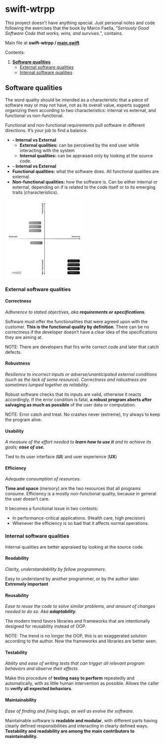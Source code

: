 # swift-wtrpp
This proyect doesn't have anything special. Just personal notes and code following the exercises that the book by Marco Faella, *"Seriously Good Software  Code that works, wins, and survives."*, contains.

Main file at **swift-wtrpp / [main.swift](https://github.com/AOx0/swift-wtrpp/blob/master/swift-wtrpp/main.swift)**



Contents:

1. **[Software qualities](https://github.com/AOx0/swift-wtrpp#software-qualities)**
   - [External software qualities](https://github.com/AOx0/swift-wtrpp#external-software-qualities)
   - [Internal software qualities](https://github.com/AOx0/swift-wtrpp#internal-software-qualities)



## Software qualities

The word quality should be intended as a characteristic that a piece of software may or may not have, not as its overall value, experts suggest organizing them according to two characteristics: internal vs external, and functional vs non-functional.

Functional and non-functional requirements pull software in different directions. It’s your job to find a balance.

- **- Internal vs External**
  - **External qualities:** can be perceived by the end user while interacting with the system
  - **Internal qualities:** can be appraised only by looking at the source code.
-  **- Internal vs External**
  - **Functional qualities:** what the software does. All functional qualities are external.
  - **Non-functional qualities:** how the software is. Can be either internal or external, depending on if is related to the code itself or to its emerging traits (characteristics).

<img src="https://github.com/AOx0/swift-wtrpp/blob/master/res/Untitled.png" style="zoom:25%;" />

### External software qualities

#### Correctness

*Adherence to stated objectives, aka **requirements or specifications**.*

Software must offer the functionalities that were agreed upon with the customer. **This is the functional quality by definition**. There can be no correctness if the developer doesn’t have a clear idea of the specifications they are aiming at.

NOTE: There are developers that firs write correct code and later that catch defects.

#### Robustness

*Resilience to incorrect inputs or adverse/unanticipated external conditions (such as the lack of some resource). Correctness and robustness are sometimes lumped together as reliability.*

Robust software checks that its inputs are valid, otherwise it reacts accordingly. If the error condition is fatal, **a robust program aborts after salvaging as much as possible** of the user data or computation.

NOTE: Error catch and treat. No crashes never (extreme), try always to keep the program alive.

#### Usability

*A measure of the effort needed to **learn how to use it** and to achieve its goals; **ease of use.***

Tied to its user interface (**UI**) and user experience (**UX**)

#### Efficiency

*Adequate consumption of resources.*

**Time and space** (memory) are the two resources that all programs consume. Efficiency is a mostly non-functional quality, because in general the user doesn’t care.

It becomes a functional issue in two contexts:

- In performance-critical applications. (Health care, high precision)
- Whenever the efficiency is so bad that it affects normal operations.

### Internal software qualities

Internal qualities are better appraised by looking at the source code.

#### Readability

*Clarity, understandability by fellow programmers.*

Easy to understand by another programmer, or by the author later. **Extremely important**

#### Reusability

*Ease to reuse the code to solve similar problems, and amount of changes needed to do so. Aka **adaptability**.*

The modern trend favors libraries and frameworks that are intentionally designed for reusability instead of OOP. 

NOTE: The trend is no longer the OOP, this is an exaggerated solution according to the author. Now the frameworks and libraries are better seen.

#### Testability

*Ability and ease of writing tests that can trigger all relevant program behaviors and observe their effects.*

Make this procedure of **testing easy to perform** repeatedly and automatically, with as little human intervention as possible. Allows the caller to **verify all expected behaviors**.

#### Maintainability

*Ease of finding and fixing bugs, as well as evolve the software.*

Maintainable software is **readable and modular**, with different parts having clearly defined responsibilities and interacting in clearly defined ways. **Testability and readability are among the main contributors to maintainability.**

